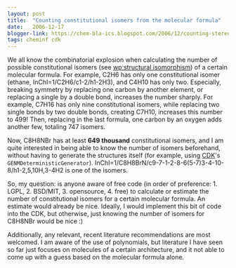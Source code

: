 ```yaml
---
layout: post
title:  "Counting constitutional isomers from the molecular formula"
date:   2006-12-17
blogger-link: https://chem-bla-ics.blogspot.com/2006/12/counting-stereoisomers-from-molecular_17.html
tags: cheminf cdk
---
```


We all know the combinatorial explosion when calculating the number of possible constitutional
isomers (see [wp:structural isomorphism](http://en.wikipedia.org/wiki/Structural_isomerism)) of
a certain molecular formula. For example, C2H6 has only one constitutional isomer (ethane,
InChI=1/C2H6/c1-2/h1-2H3), and C4H10 has only two. Especially, breaking symmetry by replacing one
carbon by another element, or replacing a single by a double bond, increases the number sharply.
For example, C7H16 has only nine constitutional isomers, while replacing two single bonds by two
double bonds, creating C7H10, increases this number to 499! Then, replacing in the last formula,
one carbon by an oxygen adds another few, totaling 747 isomers.

Now, C8H8NBr has at least **649 thousand** constitutional isomers, and I am quite interested in
being able to know the number of isomers beforehand, without having to generate the structures
itself (for example, using [CDK](http://cdk.sf.net/)'s `GENMDeterministicGenerator`).
InChI=1/C8H8BrN/c9-7-1-2-8-6(5-7)3-4-10-8/h1-2,5,10H,3-4H2 is one of the isomers.

So, my question: is anyone aware of free code (in order of preference: 1. LGPL, 2. BSD/MIT,
3. opensource, 4. free) to calculate or estimate the number of constitutional isomers for a
certain molecular formula. An estimate would already be nice. Ideally, I would implement this bit
of code into the CDK, but otherwise, just knowing the number of isomers for C8H8NBr would be
nice :)

Additionally, any relevant, recent literature recommendations are most welcomed. I am aware of the
use of polynomials, but literature I have seen so far just focuses on molecules of a certain
architecture, and it not able to come up with a guess based on the molecular formula alone.
